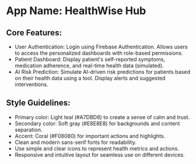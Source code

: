 # **App Name**: HealthWise Hub

## Core Features:

- User Authentication: Login using Firebase Authentication. Allows users to access the personalized dashboards with role-based permissions.
- Patient Dashboard: Display patient's self-reported symptoms, medication adherence, and real-time health data (simulated).
- AI Risk Prediction: Simulate AI-driven risk predictions for patients based on their health data using a tool. Display alerts and suggested interventions.

## Style Guidelines:

- Primary color: Light teal (#A7DBD8) to create a sense of calm and trust.
- Secondary color: Soft gray (#E8E8E8) for backgrounds and content separation.
- Accent: Coral (#F08080) for important actions and highlights.
- Clean and modern sans-serif fonts for readability.
- Use simple and clear icons to represent health metrics and actions.
- Responsive and intuitive layout for seamless use on different devices.
